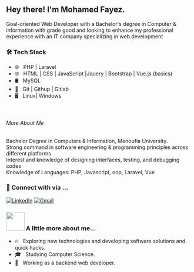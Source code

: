 <h2> Hey there! I'm Mohamed Fayez.</h2>

<p> 
  Goal-oriented Web Developer with a Bachelor's degree in Computer & information with grade good and looking to enhance my professional experience with an IT company specializing in web development
</p> 

<h3>🛠 Tech Stack</h3>

- 🌐 &nbsp; PHP | Laravel 
- 🌐 &nbsp; HTML | CSS | JavaScript |Jquery | Bootstrap | Vue.js (basics)
- 🛢 &nbsp; MySQL 
- 🔧 &nbsp; Git | Githup | Gitlab 
- 🖥 &nbsp; Linux| Windows 
<br/>


<h6>More About Me</h6>

<div>

   Bachelor Degree in Computers & Information, Menoufia University. <br>
   Strong command in software engineering & programming principles across different platforms <br>
   Interest and knowledge of designing interfaces, testing, and debugging codes <br>
   Knowledge of Languages: PHP, Javascript, oop, Laravel, Vue <br>

</div>

<h3> 💬 Connect with via ... </h3>
<a href="https://www.linkedin.com/in/mohamed-fayez455/" target="_blank"><img src="https://img.shields.io/badge/LinkedIn-%230077B5.svg?&style=flat-square&logo=linkedin&logoColor=white" alt="LinkedIn"></a>
<a href="mailto: m.fayez.radwan@gmail.com" target="_blank"><img src="https://img.shields.io/badge/gmail-%23E4405F.svg?&style=flat-square&logo=gmail&logoColor=white" alt="Gmail"></a>  



### <img src="https://media.giphy.com/media/VgCDAzcKvsR6OM0uWg/giphy.gif" width="50"> A little more about me...  

- 🔥 &nbsp; Exploring new technologies and developing software solutions and quick hacks.
- 🎓 &nbsp; Studying Computer Science.
- 💼 &nbsp; Working as a backend web developer.

